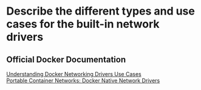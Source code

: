 # Describe the different types and use cases for the built-in network drivers

## Official Docker Documentation
[Understanding Docker Networking Drivers Use Cases](https://blog.docker.com/2016/12/understanding-docker-networking-drivers-use-cases/)  
[Portable Container Networks: Docker Native Network Drivers](https://success.docker.com/Architecture/Docker_Reference_Architecture%3A_Designing_Scalable%2C_Portable_Docker_Container_Networks#challengesofnetworkingcontainersandmicroservices)  
